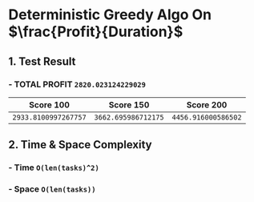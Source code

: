# Deterministic Greedy Algo On $\frac{Profit}{Duration}$

## 1. Test Result

### - TOTAL PROFIT `2820.023124229029`
| Score 100 | Score 150 | Score 200 |
| :----: | :----: | :----: |
| `2933.8100997267757` | `3662.695986712175` | `4456.916000586502` |



## 2. Time & Space Complexity
### - Time  `O(len(tasks)^2)`
### - Space `O(len(tasks))`
